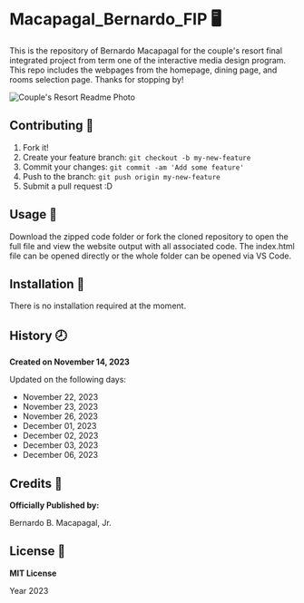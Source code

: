 # Macapagal_Bernardo_FIP :desktop_computer:
This is the repository of Bernardo Macapagal for the couple's resort final integrated project from term one of the interactive media design program. This repo includes the webpages from the homepage, dining page, and rooms selection page. Thanks for stopping by!

![Couple's Resort Readme Photo](/images/readme_photos.jpg)

## Contributing :bookmark:
1. Fork it!
2. Create your feature branch: `git checkout -b my-new-feature`
3. Commit your changes: `git commit -am 'Add some feature'`
4. Push to the branch: `git push origin my-new-feature`
5. Submit a pull request :D

## Usage :file_folder:
Download the zipped code folder or fork the cloned repository to open the full file and view the website output with all associated code. The index.html file can be opened directly or the whole folder can be opened via VS Code.

## Installation :wrench:
There is no installation required at the moment.

## History :clock8:
__Created on November 14, 2023__

Updated on the following days:
- November 22, 2023
- November 23, 2023
- November 26, 2023
- December 01, 2023
- December 02, 2023
- December 03, 2023
- December 06, 2023

## Credits :boy:
__Officially Published by:__

Bernardo B. Macapagal, Jr.

## License :page_facing_up:
__MIT License__

Year 2023